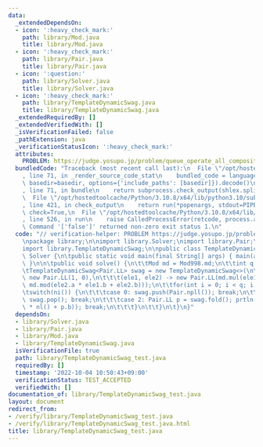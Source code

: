 ```yaml
---
data:
  _extendedDependsOn:
  - icon: ':heavy_check_mark:'
    path: library/Mod.java
    title: library/Mod.java
  - icon: ':heavy_check_mark:'
    path: library/Pair.java
    title: library/Pair.java
  - icon: ':question:'
    path: library/Solver.java
    title: library/Solver.java
  - icon: ':heavy_check_mark:'
    path: library/TemplateDynamicSwag.java
    title: library/TemplateDynamicSwag.java
  _extendedRequiredBy: []
  _extendedVerifiedWith: []
  _isVerificationFailed: false
  _pathExtension: java
  _verificationStatusIcon: ':heavy_check_mark:'
  attributes:
    PROBLEM: https://judge.yosupo.jp/problem/queue_operate_all_composite
  bundledCode: "Traceback (most recent call last):\n  File \"/opt/hostedtoolcache/Python/3.10.8/x64/lib/python3.10/site-packages/onlinejudge_verify/documentation/build.py\"\
    , line 71, in _render_source_code_stat\n    bundled_code = language.bundle(stat.path,\
    \ basedir=basedir, options={'include_paths': [basedir]}).decode()\n  File \"/opt/hostedtoolcache/Python/3.10.8/x64/lib/python3.10/site-packages/onlinejudge_verify/languages/user_defined.py\"\
    , line 71, in bundle\n    return subprocess.check_output(shlex.split(command))\n\
    \  File \"/opt/hostedtoolcache/Python/3.10.8/x64/lib/python3.10/subprocess.py\"\
    , line 421, in check_output\n    return run(*popenargs, stdout=PIPE, timeout=timeout,\
    \ check=True,\n  File \"/opt/hostedtoolcache/Python/3.10.8/x64/lib/python3.10/subprocess.py\"\
    , line 526, in run\n    raise CalledProcessError(retcode, process.args,\nsubprocess.CalledProcessError:\
    \ Command '['false']' returned non-zero exit status 1.\n"
  code: "// verification-helper: PROBLEM https://judge.yosupo.jp/problem/queue_operate_all_composite\n\
    \npackage library;\n\nimport library.Solver;\nimport library.Pair;\nimport library.Mod;\n\
    import library.TemplateDynamicSwag;\n\npublic class TemplateDynamicSwag_test extends\
    \ Solver {\n\tpublic static void main(final String[] args) { main(args, new TemplateDynamicSwag_test());\
    \ }\n\n\tpublic void solve() {\n\t\tMod md = Mod998.md;\n\t\tint q = ni();\n\t\
    \tTemplateDynamicSwag<Pair.LL> swag = new TemplateDynamicSwag<>(\n\t\t\t() ->\
    \ new Pair.LL(1, 0),\n\t\t\t(ele1, ele2) -> new Pair.LL(md.mul(ele1.a, ele2.a),\
    \ md.mod(ele2.a * ele1.b + ele2.b)));\n\t\tfor(int i = 0; i < q; i ++) {\n\t\t\
    \tswitch(ni()) {\n\t\t\tcase 0: swag.push(Pair.npll()); break;\n\t\t\tcase 1:\
    \ swag.pop(); break;\n\t\t\tcase 2: Pair.LL p = swag.fold(); prtln(md.mod(p.a\
    \ * nl() + p.b)); break;\n\t\t\t}\n\t\t}\n\t}\n}"
  dependsOn:
  - library/Solver.java
  - library/Pair.java
  - library/Mod.java
  - library/TemplateDynamicSwag.java
  isVerificationFile: true
  path: library/TemplateDynamicSwag_test.java
  requiredBy: []
  timestamp: '2022-10-04 10:50:43+09:00'
  verificationStatus: TEST_ACCEPTED
  verifiedWith: []
documentation_of: library/TemplateDynamicSwag_test.java
layout: document
redirect_from:
- /verify/library/TemplateDynamicSwag_test.java
- /verify/library/TemplateDynamicSwag_test.java.html
title: library/TemplateDynamicSwag_test.java
---
```

